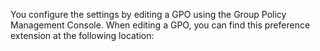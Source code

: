 <Token xmlns:xlink="http://www.w3.org/1999/xlink">You configure the settings by editing a GPO using the Group Policy Management Console. When editing a GPO, you can find this preference extension at the following location:</Token>